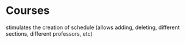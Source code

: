 # Courses
stimulates the creation of schedule (allows adding, deleting, different sections, different professors, etc)